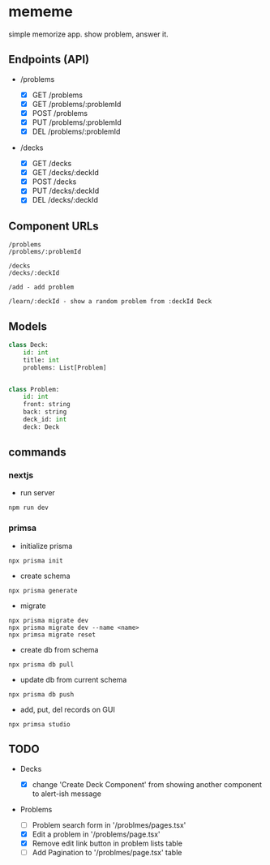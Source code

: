 # mememe

simple memorize app.
show problem, answer it.

## Endpoints (API)

- /problems

  - [x] GET /problems
  - [x] GET /problems/:problemId
  - [x] POST /problems
  - [x] PUT /problems/:problemId
  - [x] DEL /problems/:problemId

- /decks
  - [x] GET /decks
  - [x] GET /decks/:deckId
  - [x] POST /decks
  - [x] PUT /decks/:deckId
  - [x] DEL /decks/:deckId

## Component URLs

```
/problems
/problems/:problemId

/decks
/decks/:deckId

/add - add problem

/learn/:deckId - show a random problem from :deckId Deck
```

## Models

```python
class Deck:
    id: int
    title: int
    problems: List[Problem]


class Problem:
    id: int
    front: string
    back: string
    deck_id: int
    deck: Deck
```

## commands

### nextjs

- run server

```
npm run dev
```

### primsa

- initialize prisma

```
npx prisma init
```

- create schema

```
npx prisma generate
```

- migrate

```
npx prisma migrate dev
npx prisma migrate dev --name <name>
npx primsa migrate reset
```

- create db from schema

```
npx prisma db pull
```

- update db from current schema

```
npx prisma db push
```

- add, put, del records on GUI

```
npx primsa studio
```

## TODO

- Decks

  - [x] change 'Create Deck Component' from showing another component to alert-ish message

- Problems

  - [ ] Problem search form in '/problmes/pages.tsx'
  - [x] Edit a problem in '/problems/page.tsx'
  - [x] Remove edit link button in problem lists table
  - [ ] Add Pagination to '/problmes/page.tsx' table
